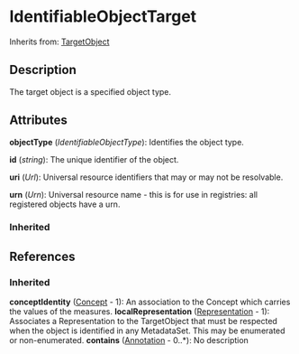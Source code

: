 
# IdentifiableObjectTarget

Inherits from: [TargetObject](TargetObject.md)



## Description

The target object is a specified object type.


## Attributes

**objectType** (*IdentifiableObjectType*): Identifies the object type.

**id** (*string*): The unique identifier of the object.

**uri** (*Url*): Universal resource identifiers that may or may not be resolvable.

**urn** (*Urn*): Universal resource name - this is for use in registries: all registered objects have a urn.

### Inherited



## References

### Inherited

**conceptIdentity** ([Concept](../ConceptSchemes/Concept.md) - 1): An association to the Concept which carries the values of the measures.
**localRepresentation** ([Representation](../Base/Representation.md) - 1): Associates a Representation to the TargetObject that must be respected when the object is identified in any MetadataSet. This may be enumerated or non-enumerated.
**contains** ([Annotation](../Base/Annotation.md) - 0..*): No description



